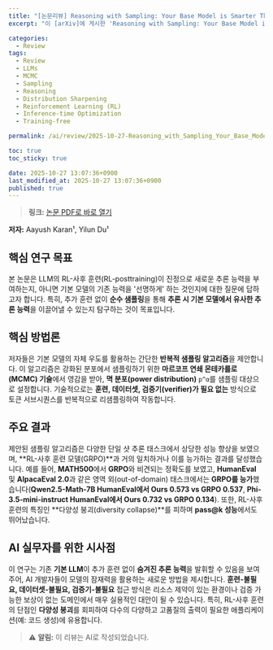 ```yaml
---
title: "[논문리뷰] Reasoning with Sampling: Your Base Model is Smarter Than You Think"
excerpt: "이 [arXiv]에 게시한 'Reasoning with Sampling: Your Base Model is Smarter Than You Think' 논문에 대한 자세한 리뷰입니다."

categories:
  - Review
tags:
  - Review
  - LLMs
  - MCMC
  - Sampling
  - Reasoning
  - Distribution Sharpening
  - Reinforcement Learning (RL)
  - Inference-time Optimization
  - Training-free

permalink: /ai/review/2025-10-27-Reasoning_with_Sampling_Your_Base_Model_is_Smarter_Than_You_Think/

toc: true
toc_sticky: true

date: 2025-10-27 13:07:36+0900
last_modified_at: 2025-10-27 13:07:36+0900
published: true
---
```

> **링크:** [논문 PDF로 바로 열기](https://arxiv.org/abs/2510.14901)

**저자:** Aayush Karan¹, Yilun Du¹



## 핵심 연구 목표
본 논문은 LLM의 RL-사후 훈련(RL-posttraining)이 진정으로 새로운 추론 능력을 부여하는지, 아니면 기본 모델의 기존 능력을 '선명하게' 하는 것인지에 대한 질문에 답하고자 합니다. 특히, 추가 훈련 없이 **순수 샘플링**을 통해 **추론 시 기본 모델에서 유사한 추론 능력**을 이끌어낼 수 있는지 탐구하는 것이 목표입니다.

## 핵심 방법론
저자들은 기본 모델의 자체 우도를 활용하는 간단한 **반복적 샘플링 알고리즘**을 제안합니다. 이 알고리즘은 강화된 분포에서 샘플링하기 위한 **마르코프 연쇄 몬테카를로(MCMC) 기술**에서 영감을 받아, **멱 분포(power distribution)** `p^α`를 샘플링 대상으로 설정합니다. 기술적으로는 **훈련, 데이터셋, 검증기(verifier)가 필요 없는** 방식으로 토큰 서브시퀀스를 반복적으로 리샘플링하여 작동합니다.

## 주요 결과
제안된 샘플링 알고리즘은 다양한 단일 샷 추론 태스크에서 상당한 성능 향상을 보였으며, **RL-사후 훈련 모델(GRPO)**과 거의 일치하거나 이를 능가하는 결과를 달성했습니다. 예를 들어, **MATH500**에서 **GRPO**와 비견되는 정확도를 보였고, **HumanEval** 및 **AlpacaEval 2.0**과 같은 영역 외(out-of-domain) 태스크에서는 **GRPO를 능가**했습니다(**Qwen2.5-Math-7B HumanEval에서 Ours 0.573 vs GRPO 0.537**, **Phi-3.5-mini-instruct HumanEval에서 Ours 0.732 vs GRPO 0.134**). 또한, RL-사후 훈련의 특징인 **다양성 붕괴(diversity collapse)**를 피하며 **pass@k 성능**에서도 뛰어났습니다.

## AI 실무자를 위한 시사점
이 연구는 기존 **기본 LLM**이 추가 훈련 없이 **숨겨진 추론 능력**을 발휘할 수 있음을 보여주어, AI 개발자들이 모델의 잠재력을 활용하는 새로운 방법을 제시합니다. **훈련-불필요, 데이터셋-불필요, 검증기-불필요** 접근 방식은 리소스 제약이 있는 환경이나 검증 가능한 보상이 없는 도메인에서 매우 실용적인 대안이 될 수 있습니다. 특히, RL-사후 훈련의 단점인 **다양성 붕괴**를 회피하여 다수의 다양하고 고품질의 출력이 필요한 애플리케이션(예: 코드 생성)에 유용합니다.

> ⚠️ **알림:** 이 리뷰는 AI로 작성되었습니다.
